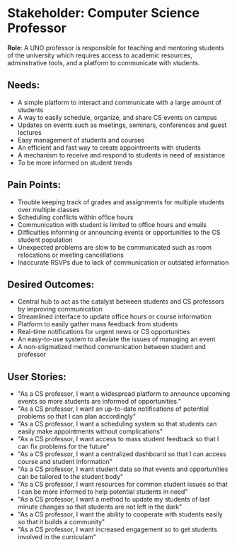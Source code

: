 # Stakeholder: Computer Science Professor

**Role**: A UNO professor is responsible for teaching and mentoring students of the university which requires access to academic resources, adminstrative tools, and a platform to communicate with students.

## Needs:
- A simple platform to interact and communicate with a large amount of students
- A way to easily schedule, organize, and share CS events on campus
- Updates on events such as meetings, seminars, conferences and guest lectures
- Easy management of students and courses
- An efficient and fast way to create appointments with students
- A mechanism to receive and respond to students in need of assistance
- To be more informed on student trends

## Pain Points:
- Trouble keeping track of grades and assignments for multiple students over multiple classes
- Scheduling conflicts within office hours
- Communication with student is limited to office hours and emails
- Difficulties informing or announcing events or opportunities to the CS student population
- Unexpected problems are slow to be communicated such as room relocations or meeting cancellations
- Inaccurate RSVPs due to lack of communication or outdated information

## Desired Outcomes:
- Central hub to act as the catalyst between students and CS professors by improving communication
- Streamlined interface to update office hours or course information
- Platform to easily gather mass feedback from students
- Real-time notifications for urgent news or CS opportunities
- An easy-to-use system to alleviate the issues of managing an event
- A non-stigmatized method communication between student and professor

## User Stories:
- "As a CS professor, I want a widespread platform to announce upcoming events so more students are informed of opportunities."
- "As a CS professor, I want an up-to-date notifications of potential problems so that I can plan accordingly"
- "As a CS professor, I want a scheduling system so that students can easily make appointments without complications"
- "As a CS professor, I want access to mass student feedback so that I can fix problems for the future"
- "As a CS professor, I want a centralized dashboard so that I can access course and student information"
- "As a CS professor, I want student data so that events and opportunities can be tailored to the student body"
- "As a CS professor, I want resources for common student issues so that I can be more informed to help potential students in need"
- "As a CS professor, I want a method to update my students of last minute changes so that students are not left in the dark"
- "As a CS professor, I want the ability to cooperate with students easily so that it builds a community"
- "As a CS professor, I want increased engagement so to get students involved in the curriculam"
